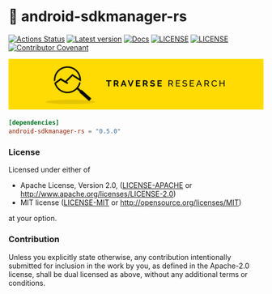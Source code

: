 🤖 android-sdkmanager-rs
=

[![Actions Status](https://github.com/Traverse-Research/android-sdkmanager-rs/workflows/CI/badge.svg)](https://github.com/Traverse-Research/android-sdkmanager-rs/actions)
[![Latest version](https://img.shields.io/crates/v/android-sdkmanager-rs.svg)](https://crates.io/crates/android-sdkmanager-rs)
[![Docs](https://docs.rs/android-sdkmanager-rs/badge.svg)](https://docs.rs/android-sdkmanager-rs/)
[![LICENSE](https://img.shields.io/badge/license-MIT-blue.svg)](LICENSE-MIT)
[![LICENSE](https://img.shields.io/badge/license-apache-blue.svg)](LICENSE-APACHE)
[![Contributor Covenant](https://img.shields.io/badge/contributor%20covenant-v1.4%20adopted-ff69b4.svg)](../main/CODE_OF_CONDUCT.md)

[![Banner](banner.png)](https://traverseresearch.nl)

```toml
[dependencies]
android-sdkmanager-rs = "0.5.0"
```

### License

Licensed under either of

* Apache License, Version 2.0, ([LICENSE-APACHE](../master/LICENSE-APACHE) or http://www.apache.org/licenses/LICENSE-2.0)
* MIT license ([LICENSE-MIT](../master/LICENSE-MIT) or http://opensource.org/licenses/MIT)

at your option.

### Contribution

Unless you explicitly state otherwise, any contribution intentionally
submitted for inclusion in the work by you, as defined in the Apache-2.0
license, shall be dual licensed as above, without any additional terms or
conditions.
